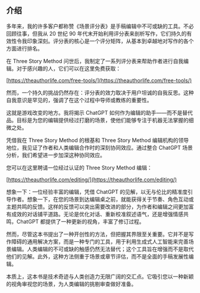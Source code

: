 ## 介绍

多年来，我的许多客户都称赞《场景评分表》是手稿编辑中不可或缺的工具。不必回顾往事，但我从 20 世纪 90 年代末开始利用评分表来剖析写作，它们持久的有效性令我印象深刻。评分表的核心是一个评分矩阵，从基本到卓越地对写作的各个方面进行排名。

在 Three Story Method 问世后，我制定了一系列评分表来帮助作者进行自我编辑。对于感兴趣的人，它们可以在这里免费获取：

[https://theauthorlife.com/free-tools/](https://theauthorlife.com/free-tools/)

然而，一个持久的挑战仍然存在：评分表的效力取决于用户坦诚的自我反思。这种自我意识是罕见的，强调了在这个过程中导师或教练的重要性。

这就是游戏改变的地方。我将揭示 ChatGPT 如何作为编辑的助手——而不是替代品。目标是为您的编辑提供经过打磨的场景，使他们能够专注于机器无法掌握的细微之处。

凭借我在 Three Story Method 的根基和 Three Story Method 编辑机构的领导地位，我见证了作者和人类编辑合作时的深刻协同效应。通过整合 ChatGPT 场景分析，我们希望进一步加深这种协同效应。

您可以在这里聘请一位经过认证的 Three Story Method 编辑：

[https://theauthorlife.com/editing/](https://theauthorlife.com/editing/)

想象一下：一位经验丰富的编辑，凭借 ChatGPT 的见解，以无与伦比的精准度引导作者。想象一下，在您的场景到达编辑桌之前，就能获得关于节奏、角色互动或主题共鸣的反馈。这样的反馈可以突出需要改进的部分，为作者和编辑之间更加富有成效的对话铺平道路。无论是优化对话、重新校准叙述语气，还是增强情感共鸣，ChatGPT 都提供了一种更新的视角，丰富了修订过程。

然而，尽管这本书提出了一种开创性的方法，但把握其界限至关重要。它并不是写作障碍的通用解决方案，而是一种专门的工具，用于利用生成式人工智能来完善场景编辑。人类编辑的不可或缺的触感仍然无法替代；这个工具旨在增强而不是取代他们的见解。此外，这种方法侧重于场景或章节评估，而不是全面的手稿发展性编辑。

本质上，这本书是技术奇迹与人类创造力无限广阔的交汇点。它吸引您以一种新颖的视角审视您的场景，为人类编辑的挑剔审查做好准备。
